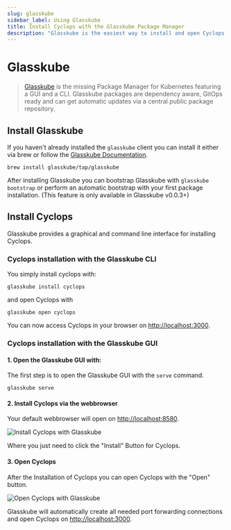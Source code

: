 ```yaml
---
slug: glasskube
sidebar_label: Using Glasskube
title: Install Cyclops with the Glasskube Package Manager
description: "Glasskube is the easiest way to install and open Cyclops."
---
```


# Glasskube

> [Glasskube](https://github.com/glasskube/glasskube/) is the missing Package Manager for Kubernetes featuring a GUI and a CLI.
> Glasskube packages are dependency aware, GitOps ready and can get automatic updates via a central public package repository.

## Install Glasskube

If you haven't already installed the `glasskube` client you can install it either via brew or follow the [Glasskube Documentation](https://glasskube.dev/docs/getting-started/install/).

```shell
brew install glasskube/tap/glasskube
```

After installing Glasskube you can bootstrap Glasskube with `glasskube bootstrap` or perform an automatic bootstrap with your first package installation.
(This feature is only available in Glasskube v0.0.3+)

## Install Cyclops

Glasskube provides a graphical and command line interface for installing Cyclops.

### Cyclops installation with the Glasskube CLI

You simply install cyclops with:

```shell
glasskube install cyclops
```

and open Cyclops with

```shell
glasskube open cyclops
```

You can now access Cyclops in your browser on [http://localhost:3000](http://localhost:3000).

### Cyclops installation with the Glasskube GUI

#### 1. Open the Glasskube GUI with:

The first step is to open the Glasskube GUI with the `serve` command.

```shell
glasskube serve
```

#### 2. Install Cyclops via the webbrowser

Your default webbrowser will open on [http://localhost:8580](http://localhost:8580).

![Install Cyclops with Glasskube](../../../static/img/install/install-cyclops-with-glasskube.png?raw=true "Install Cyclops with Glasskube")

Where you just need to click the "Install" Button for Cyclops.

#### 3. Open Cyclops

After the Installation of Cyclops you can open Cyclops with the "Open" button.

![Open Cyclops with Glasskube](../../../static/img/install/open-cyclops-with-glasskube.png?raw=true "Open Cyclops with Glasskube")

Glasskube will automatically create all needed port forwarding connections and open Cyclops on [http://localhost:3000](http://localhost:3000).
